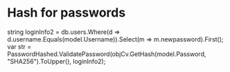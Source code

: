 # Hash for passwords



string loginInfo2 = db.users.Where(d => d.username.Equals(model.Username)).Select(m => m.newpassword).First();
var str = PasswordHashed.ValidatePassword(objCv.GetHash(model.Password, "SHA256").ToUpper(), loginInfo2);


